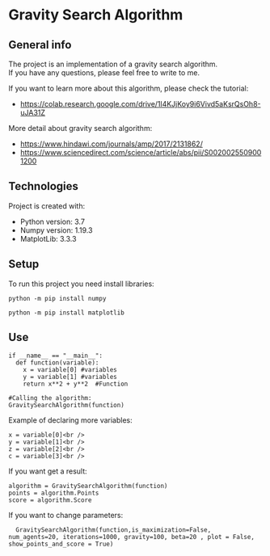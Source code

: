 # Gravity Search Algorithm

## General info
The project is an implementation of a gravity search algorithm.<br />
If you have any questions, please feel free to write to me.<br />

If you want to learn more about this algorithm, please check the tutorial:
* https://colab.research.google.com/drive/1l4KJjKoy9i6Vivd5aKsrQsOh8-uJA31Z

More detail about gravity search algorithm: 
* https://www.hindawi.com/journals/amp/2017/2131862/
* https://www.sciencedirect.com/science/article/abs/pii/S0020025509001200

## Technologies
Project is created with:
* Python version: 3.7 
* Numpy version: 1.19.3 
* MatplotLib: 3.3.3 

## Setup 
To run this project you need install libraries:
```
python -m pip install numpy
```
```
python -m pip install matplotlib
```

## Use 

```
if __name__ == "__main__":
  def function(variable):
    x = variable[0] #variables
    y = variable[1] #variables
    return x**2 + y**2  #Function
    
#Calling the algorithm: 
GravitySearchAlgorithm(function) 
```

Example of declaring more variables:<br />
```
x = variable[0]<br />
y = variable[1]<br />
z = variable[2]<br />
c = variable[3]<br />
```

If you want get a result: <br />
```
algorithm = GravitySearchAlgorithm(function)
points = algorithm.Points 
score = algorithm.Score 
```

If you want to change parameters: <br />
```
  GravitySearchAlgorithm(function,is_maximization=False, num_agents=20, iterations=1000, gravity=100, beta=20 , plot = False, show_points_and_score = True)
```
